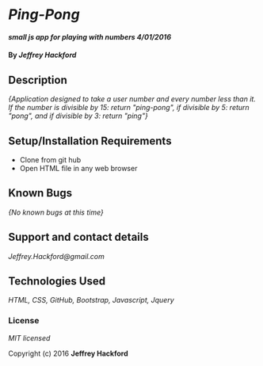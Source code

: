 # _Ping-Pong_

#### _small js app for playing with numbers_  _4/01/2016_

#### By _**Jeffrey Hackford**_

## Description

_{Application designed to take a user number and every number less than it. If the number is divisible by 15: return "ping-pong", if divisible by 5: return "pong", and if divisible by 3: return "ping"}_

## Setup/Installation Requirements

* Clone from git hub
* Open HTML file in any web browser

## Known Bugs

_{No known bugs at this time}_

## Support and contact details

_Jeffrey.Hackford@gmail.com_

## Technologies Used

_HTML, CSS, GitHub, Bootstrap, Javascript, Jquery_
### License

*MIT licensed*

Copyright (c) 2016 **Jeffrey Hackford**
